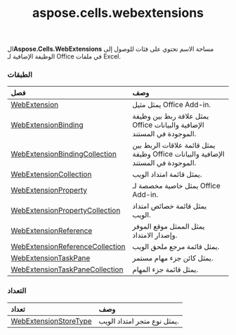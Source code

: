 ﻿---
title: aspose.cells.webextensions
second_title: Aspose.Cells for Python via .NET API المراجع
description:
type: docs
weight: 10
url: /ar/python-net/aspose.cells.webextensions/
is_root: false
---
 ال**Aspose.Cells.WebExtensions** مساحة الاسم تحتوي على فئات للوصول إلى الوظيفة الإضافية لـ Office في ملفات Excel.

###  الطبقات
| فصل| وصف|
| :- | :- |
| [WebExtension](/cells/ar/python-net/aspose.cells.webextensions/webextension) | يمثل مثيل Office Add-in.|
| [WebExtensionBinding](/cells/ar/python-net/aspose.cells.webextensions/webextensionbinding) | يمثل علاقة ربط بين وظيفة Office الإضافية والبيانات الموجودة في المستند.|
| [WebExtensionBindingCollection](/cells/ar/python-net/aspose.cells.webextensions/webextensionbindingcollection) | يمثل قائمة علاقات الربط بين وظيفة Office الإضافية والبيانات الموجودة في المستند.|
| [WebExtensionCollection](/cells/ar/python-net/aspose.cells.webextensions/webextensioncollection) | يمثل قائمة امتداد الويب.|
| [WebExtensionProperty](/cells/ar/python-net/aspose.cells.webextensions/webextensionproperty) | يمثل خاصية مخصصة لـ Office Add-in.|
| [WebExtensionPropertyCollection](/cells/ar/python-net/aspose.cells.webextensions/webextensionpropertycollection) | يمثل قائمة خصائص امتداد الويب.|
| [WebExtensionReference](/cells/ar/python-net/aspose.cells.webextensions/webextensionreference) | يمثل الممثل موقع الموفر وإصدار الامتداد.|
| [WebExtensionReferenceCollection](/cells/ar/python-net/aspose.cells.webextensions/webextensionreferencecollection) | يمثل قائمة مرجع ملحق الويب.|
| [WebExtensionTaskPane](/cells/ar/python-net/aspose.cells.webextensions/webextensiontaskpane) | يمثل كائن جزء مهام مستمر.|
| [WebExtensionTaskPaneCollection](/cells/ar/python-net/aspose.cells.webextensions/webextensiontaskpanecollection) | يمثل قائمة جزء المهام.|


###  التعداد
| تعداد| وصف|
| :- | :- |
| [WebExtensionStoreType](/cells/ar/python-net/aspose.cells.webextensions/webextensionstoretype) |يمثل نوع متجر امتداد الويب.|


